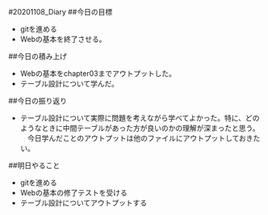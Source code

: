 #20201108_Diary
##今日の目標
- gitを進める
- Webの基本を終了させる。

##今日の積み上げ
- Webの基本をchapter03までアウトプットした。
- テーブル設計について学んだ。

##今日の振り返り
- テーブル設計について実際に問題を考えながら学べてよかった。特に、どのようなときに中間テーブルがあった方が良いのかの理解が深まったと思う。
　今日学んだことのアウトプットは他のファイルにアウトプットしておきたい。

##明日やること
- gitを進める
- Webの基本の修了テストを受ける
- テーブル設計についてアウトプットする
